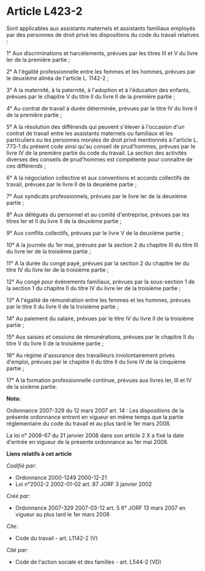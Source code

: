 # Article L423-2

Sont applicables aux assistants maternels et assistants familiaux employés par des personnes de droit privé les dispositions
du code du travail relatives : 

1° Aux discriminations et harcèlements, prévues par les titres III et V du livre Ier de la première partie ; 

2° A l'égalité professionnelle entre les femmes et les hommes, prévues par le deuxième alinéa de l'article L. 1142-2 ; 

3° A la maternité, à la paternité, à l'adoption et à l'éducation des enfants, prévues par le chapitre V du titre II du livre
II de la première partie ; 

4° Au contrat de travail à durée déterminée, prévues par le titre IV du livre II de la première partie ; 

5° A la résolution des différends qui peuvent s'élever à l'occasion d'un contrat de travail entre les assistants maternels ou
familiaux et les particuliers ou les personnes morales de droit privé mentionnés à l'article L. 773-1 du présent code ainsi
qu'au conseil de prud'hommes, prévues par le livre IV de la première partie du code du travail. La section des activités
diverses des conseils de prud'hommes est compétente pour connaître de ces différends ; 

6° A la négociation collective et aux conventions et accords collectifs de travail, prévues par le livre II de la deuxième
partie ; 

7° Aux syndicats professionnels, prévues par le livre Ier de la deuxième partie ; 

8° Aux délégués du personnel et au comité d'entreprise, prévues par les titres Ier et II du livre II de la deuxième partie ; 

9° Aux conflits collectifs, prévues par le livre V de la deuxième partie ; 

10° A la journée du 1er mai, prévues par la section 2 du chapitre III du titre III du livre Ier de la troisième partie ; 

11° A la durée du congé payé, prévues par la section 2 du chapitre Ier du titre IV du livre Ier de la troisième partie ; 

12° Au congé pour événements familiaux, prévues par la sous-section 1 de la section 1 du chapitre II du titre IV du livre Ier
de la troisième partie ; 

13° A l'égalité de rémunération entre les femmes et les hommes, prévues par le titre II du livre II de la troisième partie ; 

14° Au paiement du salaire, prévues par le titre IV du livre II de la troisième partie ; 

15° Aux saisies et cessions de rémunérations, prévues par le chapitre II du titre V du livre II de la troisième partie ; 

16° Au régime d'assurance des travailleurs involontairement privés d'emploi, prévues par le chapitre II du titre II du livre
IV de la cinquième partie ; 

17° A la formation professionnelle continue, prévues aux livres Ier, III et IV de la sixième partie.

**Nota:**

Ordonnance 2007-329 du 12 mars 2007 art. 14 : Les dispositions de la présente ordonnance entrent en vigueur en même temps que
la partie réglementaire du code du travail et au plus tard le 1er mars 2008. 

La loi n° 2008-67 du 21 janvier 2008 dans son article 2 X a fixé la date d'entrée en vigueur de la présente ordonnance au 1er
mai 2008.

**Liens relatifs à cet article**

_Codifié par_:

  - Ordonnance 2000-1249 2000-12-21
  - Loi n°2002-2 2002-01-02 art. 87 JORF 3 janvier 2002

_Créé par_:

  - Ordonnance 2007-329 2007-03-12 art. 5 6° JORF 13 mars 2007 en vigueur au plus tard le 1er mars 2008

_Cite_:

  - Code du travail - art. L1142-2 (V)

_Cité par_:

  - Code de l'action sociale et des familles - art. L544-2 (VD)

